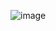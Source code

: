 ![image](https://github.com/Ashwinigit80/Weather-App/assets/171446715/cf034fe4-c6a1-4bd0-b1de-407cee025ca0)
